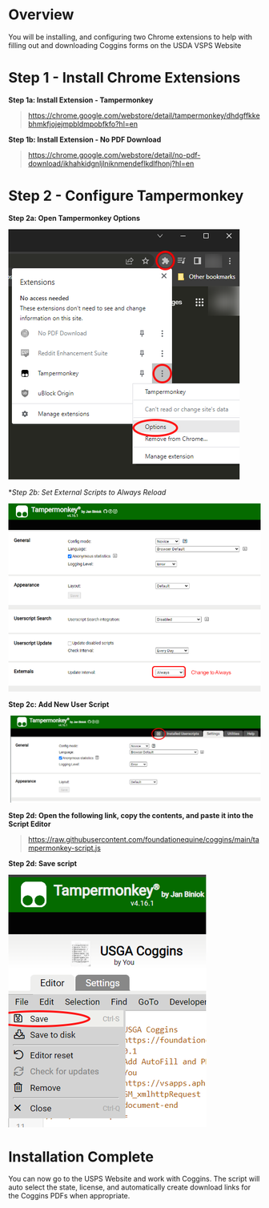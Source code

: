 # Overview
You will be installing, and configuring two Chrome extensions to help with filling out and downloading Coggins forms on the USDA VSPS Website

# Step 1 - Install Chrome Extensions
**Step 1a: Install Extension - Tampermonkey**

> https://chrome.google.com/webstore/detail/tampermonkey/dhdgffkkebhmkfjojejmpbldmpobfkfo?hl=en

**Step 1b: Install Extension - No PDF Download**

> https://chrome.google.com/webstore/detail/no-pdf-download/ikhahkidgnljlniknmendeflkdlfhonj?hl=en


# Step 2 - Configure Tampermonkey
**Step 2a: Open Tampermonkey Options**

![Step2a](/step3.png)

**Step 2b: Set External Scripts to Always Reload*

![Step2b](/Step4.png)

**Step 2c: Add New User Script**

![Step2b](/Step5.png)

**Step 2d: Open the following link, copy the contents, and paste it into the Script Editor**
> https://raw.githubusercontent.com/foundationequine/coggins/main/tampermonkey-script.js

**Step 2d: Save script**

![Step2b](/Step6.png)

# Installation Complete
You can now go to the USPS Website and work with Coggins. The script will auto select the state, license, and automatically create download links for the Coggins PDFs when appropriate.
